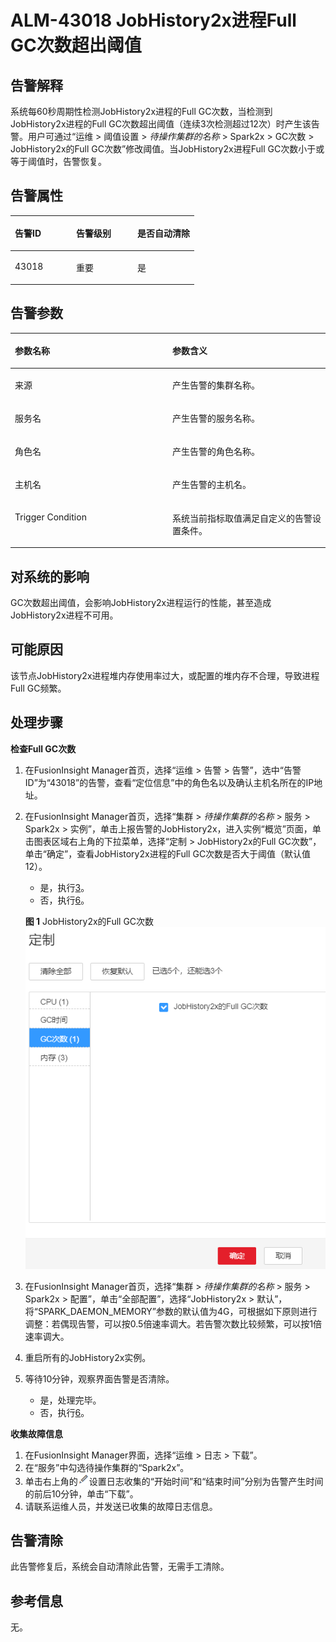 # ALM-43018 JobHistory2x进程Full GC次数超出阈值<a name="ALM-43018"></a>

## 告警解释<a name="section3796718"></a>

系统每60秒周期性检测JobHistory2x进程的Full GC次数，当检测到JobHistory2x进程的Full GC次数超出阈值（连续3次检测超过12次）时产生该告警。用户可通过“运维 \> 阈值设置 \>  _待操作集群的名称_  \> Spark2x \> GC次数 \> JobHistory2x的Full GC次数”修改阈值。当JobHistory2x进程Full GC次数小于或等于阈值时，告警恢复。

## 告警属性<a name="section34170467"></a>

<a name="table20292559"></a>
<table><thead align="left"><tr id="row37737737"><th class="cellrowborder" valign="top" width="33.33333333333333%" id="mcps1.1.4.1.1"><p id="p36857872"><a name="p36857872"></a><a name="p36857872"></a>告警ID</p>
</th>
<th class="cellrowborder" valign="top" width="33.33333333333333%" id="mcps1.1.4.1.2"><p id="p32697684"><a name="p32697684"></a><a name="p32697684"></a>告警级别</p>
</th>
<th class="cellrowborder" valign="top" width="33.33333333333333%" id="mcps1.1.4.1.3"><p id="p31266748"><a name="p31266748"></a><a name="p31266748"></a>是否自动清除</p>
</th>
</tr>
</thead>
<tbody><tr id="row49578673"><td class="cellrowborder" valign="top" width="33.33333333333333%" headers="mcps1.1.4.1.1 "><p id="p56449562"><a name="p56449562"></a><a name="p56449562"></a>43018</p>
</td>
<td class="cellrowborder" valign="top" width="33.33333333333333%" headers="mcps1.1.4.1.2 "><p id="p9011808"><a name="p9011808"></a><a name="p9011808"></a>重要</p>
</td>
<td class="cellrowborder" valign="top" width="33.33333333333333%" headers="mcps1.1.4.1.3 "><p id="p58867818"><a name="p58867818"></a><a name="p58867818"></a>是</p>
</td>
</tr>
</tbody>
</table>

## 告警参数<a name="section39098754"></a>

<a name="table3563936"></a>
<table><thead align="left"><tr id="row60623697"><th class="cellrowborder" valign="top" width="50%" id="mcps1.1.3.1.1"><p id="p11572447"><a name="p11572447"></a><a name="p11572447"></a>参数名称</p>
</th>
<th class="cellrowborder" valign="top" width="50%" id="mcps1.1.3.1.2"><p id="p64952989"><a name="p64952989"></a><a name="p64952989"></a>参数含义</p>
</th>
</tr>
</thead>
<tbody><tr id="row18746422131214"><td class="cellrowborder" valign="top" width="50%" headers="mcps1.1.3.1.1 "><p id="p17935380415"><a name="p17935380415"></a><a name="p17935380415"></a>来源</p>
</td>
<td class="cellrowborder" valign="top" width="50%" headers="mcps1.1.3.1.2 "><p id="p187931338134115"><a name="p187931338134115"></a><a name="p187931338134115"></a>产生告警的集群名称。</p>
</td>
</tr>
<tr id="row26700723"><td class="cellrowborder" valign="top" width="50%" headers="mcps1.1.3.1.1 "><p id="p41293795"><a name="p41293795"></a><a name="p41293795"></a>服务名</p>
</td>
<td class="cellrowborder" valign="top" width="50%" headers="mcps1.1.3.1.2 "><p id="p29311753"><a name="p29311753"></a><a name="p29311753"></a>产生告警的服务名称。</p>
</td>
</tr>
<tr id="row62479192"><td class="cellrowborder" valign="top" width="50%" headers="mcps1.1.3.1.1 "><p id="p23892775"><a name="p23892775"></a><a name="p23892775"></a>角色名</p>
</td>
<td class="cellrowborder" valign="top" width="50%" headers="mcps1.1.3.1.2 "><p id="p25038643"><a name="p25038643"></a><a name="p25038643"></a>产生告警的角色名称。</p>
</td>
</tr>
<tr id="row24021195"><td class="cellrowborder" valign="top" width="50%" headers="mcps1.1.3.1.1 "><p id="p14847206"><a name="p14847206"></a><a name="p14847206"></a>主机名</p>
</td>
<td class="cellrowborder" valign="top" width="50%" headers="mcps1.1.3.1.2 "><p id="p31447838"><a name="p31447838"></a><a name="p31447838"></a>产生告警的主机名。</p>
</td>
</tr>
<tr id="row14595088"><td class="cellrowborder" valign="top" width="50%" headers="mcps1.1.3.1.1 "><p id="p41351518"><a name="p41351518"></a><a name="p41351518"></a>Trigger Condition</p>
</td>
<td class="cellrowborder" valign="top" width="50%" headers="mcps1.1.3.1.2 "><p id="p61138672"><a name="p61138672"></a><a name="p61138672"></a>系统当前指标取值满足自定义的告警设置条件。</p>
</td>
</tr>
</tbody>
</table>

## 对系统的影响<a name="section16344466"></a>

GC次数超出阈值，会影响JobHistory2x进程运行的性能，甚至造成JobHistory2x进程不可用。

## 可能原因<a name="section12882469"></a>

该节点JobHistory2x进程堆内存使用率过大，或配置的堆内存不合理，导致进程Full GC频繁。

## 处理步骤<a name="section484319312914"></a>

**检查Full GC次数**

1.  在FusionInsight Manager首页，选择“运维 \> 告警 \> 告警”，选中“告警ID”为“43018”的告警，查看“定位信息”中的角色名以及确认主机名所在的IP地址。
2.  在FusionInsight Manager首页，选择“集群 \>  _待操作集群的名称_  \> 服务 \> Spark2x \> 实例”，单击上报告警的JobHistory2x，进入实例“概览”页面，单击图表区域右上角的下拉菜单，选择“定制 \> JobHistory2x的Full GC次数”，单击“确定”，查看JobHistory2x进程的Full GC次数是否大于阈值（默认值12）。

    -   是，执行[3](#li66783575173537)。
    -   否，执行[6](#li5680817173537)。

    **图 1**  JobHistory2x的Full GC次数<a name="fig5750064518"></a>  
    ![](figures/JobHistory2x的Full-GC次数.png "JobHistory2x的Full-GC次数")

3.  <a name="li66783575173537"></a>在FusionInsight Manager首页，选择“集群 \>  _待操作集群的名称_  \> 服务 \> Spark2x \> 配置”，单击“全部配置”，选择“JobHistory2x \> 默认”，将“SPARK\_DAEMON\_MEMORY”参数的默认值为4G，可根据如下原则进行调整：若偶现告警，可以按0.5倍速率调大。若告警次数比较频繁，可以按1倍速率调大。
4.  重启所有的JobHistory2x实例。
5.  等待10分钟，观察界面告警是否清除。
    -   是，处理完毕。
    -   否，执行[6](#li5680817173537)。


**收集故障信息**

1.  <a name="li5680817173537"></a>在FusionInsight Manager界面，选择“运维 \> 日志 \> 下载”。
2.  在“服务”中勾选待操作集群的“Spark2x”。
3.  单击右上角的![](figures/zh-cn_image_0263895807.png)设置日志收集的“开始时间”和“结束时间”分别为告警产生时间的前后10分钟，单击“下载”。
4.  请联系运维人员，并发送已收集的故障日志信息。

## 告警清除<a name="section169311343318"></a>

此告警修复后，系统会自动清除此告警，无需手工清除。

## 参考信息<a name="section36847106"></a>

无。


